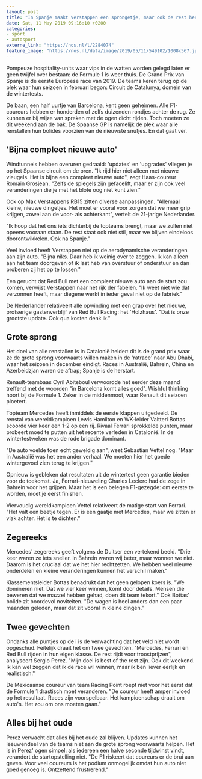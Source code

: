 ```yaml
---
layout: post
title: "In Spanje maakt Verstappen een sprongetje, maar ook de rest heeft nieuwe snufjes"
date: Sat, 11 May 2019 09:16:10 +0200
categories: 
- sport 
- autosport 
externe_link: "https://nos.nl/l/2284074"
feature_image: "https://nos.nl/data/image/2019/05/11/549102/1008x567.jpg"
---
```


<p>Pompeuze hospitality-units waar vips in de watten worden gelegd laten er geen twijfel over bestaan: de Formule 1 is weer thuis. De Grand Prix van Spanje is de eerste Europese race van 2019. De teams keren terug op de plek waar hun seizoen in februari begon: Circuit de Catalunya, domein van de wintertests.</p>
<p>De baan, een half uurtje van Barcelona, kent geen geheimen. Alle F1-coureurs hebben er honderden of zelfs duizenden rondjes achter de rug. Ze kunnen er bij wijze van spreken met de ogen dicht rijden. Toch moeten ze dit weekend aan de bak. De Spaanse GP is namelijk de plek waar alle renstallen hun bolides voorzien van de nieuwste snufjes. En dat gaat ver.</p>
<h2>'Bijna compleet nieuwe auto'</h2>
<p>Windtunnels hebben overuren gedraaid: 'updates' en 'upgrades' vliegen je op het Spaanse circuit om de oren. "Ik rijd hier niet alleen met nieuwe vleugels. Het is bijna een compleet nieuwe auto", zegt Haas-coureur Romain Grosjean. "Zelfs de spiegels zijn gefacelift, maar er zijn ook veel veranderingen die je met het blote oog niet kunt zien."</p>
<p>Ook op Max Verstappens RB15 zitten diverse aanpassingen. "Allemaal kleine, nieuwe dingetjes. Het moet er vooral voor zorgen dat we meer grip krijgen, zowel aan de voor- als achterkant", vertelt de 21-jarige Nederlander.</p>
<p>"Ik hoop dat het ons iets dichterbij de topteams brengt, maar we zullen niet opeens vooraan staan. De rest staat ook niet stil, maar we blijven eindeloos doorontwikkelen. Ook na Spanje."</p>
<p>Veel invloed heeft Verstappen niet op de aerodynamische veranderingen aan zijn auto. "Bijna niks. Daar heb ik weinig over te zeggen. Ik kan alleen aan het team doorgeven of ik last heb van overstuur of onderstuur en dan proberen zij het op te lossen."</p>
<p>Een gerucht dat Red Bull met een compleet nieuwe auto aan de start zou komen, verwijst Verstappen naar het rijk der fabelen. "Ik weet niet wie dat verzonnen heeft, maar diegene werkt in ieder geval niet op de fabriek."</p>
<p>De Nederlander relativeert alle opwinding met een grap over het nieuwe, protserige gastenverblijf van Red Bull Racing: het 'Holzhaus'. "Dat is onze grootste update. Ook qua kosten denk ik."</p>
<h2>Grote sprong</h2>
<p>Het doel van alle renstallen is in Catalonië helder: dit is de grand prix waar ze de grote sprong voorwaarts willen maken in de 'ratrace' naar Abu Dhabi, waar het seizoen in december eindigt. Races in Australië, Bahrein, China en Azerbeidzjan waren de aftrap; Spanje is de herstart.</p>
<p>Renault-teambaas Cyril Abiteboul verwoordde het eerder deze maand treffend met de woorden "in Barcelona komt alles goed". Wishful thinking hoort bij de Formule 1. Zeker in de middenmoot, waar Renault dit seizoen ploetert.</p>
<p>Topteam Mercedes heeft inmiddels de eerste klappen uitgedeeld. De renstal van wereldkampioen Lewis Hamilton en WK-leider Valtteri Bottas scoorde vier keer een 1-2 op een rij. Rivaal Ferrari sprokkelde punten, maar probeert moed te putten uit het recente verleden in Catalonië. In de wintertestweken was de rode brigade dominant.</p>
<p>"De auto voelde toen echt geweldig aan", weet Sebastian Vettel nog. "Maar in Australië was het een ander verhaal. We moeten hier het goede wintergevoel zien terug te krijgen."</p>
<p>Opnieuw is gebleken dat resultaten uit de wintertest geen garantie bieden voor de toekomst. Ja, Ferrari-nieuweling Charles Leclerc had de zege in Bahrein voor het grijpen. Maar het is een belegen F1-gezegde: om eerste te worden, moet je eerst finishen.</p>
<p>Viervoudig wereldkampioen Vettel relativeert de matige start van Ferrari. "Het valt een beetje tegen. Er is een gaatje met Mercedes, maar we zitten er vlak achter. Het is te dichten."</p>
<h2>Zegereeks</h2>
<p>Mercedes' zegereeks geeft volgens de Duitser een vertekend beeld. "Drie keer waren ze iets sneller. In Bahrein waren wij beter, maar wonnen we niet. Daarom is het cruciaal dat we het hier rechtzetten. We hebben veel nieuwe onderdelen en kleine veranderingen kunnen het verschil maken."</p>
<p>Klassementsleider Bottas benadrukt dat het geen gelopen koers is. "We domineren niet. Dat we vier keer winnen, komt door details. Mensen die beweren dat we mazzel hebben gehad, doen dit team tekort." Ook Bottas' bolide zit boordevol noviteiten. "De wagen is heel anders dan een paar maanden geleden, maar dat zit vooral in kleine dingen."</p>
<h2>Twee gevechten</h2>
<p>Ondanks alle puntjes op de i is de verwachting dat het veld niet wordt opgeschud. Feitelijk draait het om twee gevechten. "Mercedes, Ferrari en Red Bull rijden in hun eigen klasse. De rest rijdt voor troostprijzen", analyseert Sergio Perez. "Mijn doel is best of the rest zijn. Ook dit weekend. Ik kan wel zeggen dat ik de race wil winnen, maar ik ben liever eerlijk en realistisch."</p>
<p>De Mexicaanse coureur van team Racing Point roept niet voor het eerst dat de Formule 1 drastisch moet veranderen. "De coureur heeft amper invloed op het resultaat. Races zijn voorspelbaar. Het kampioenschap draait om auto's. Het zou om ons moeten gaan."</p>
<h2>Alles bij het oude</h2>
<p>Perez verwacht dat alles bij het oude zal blijven. Updates kunnen het leeuwendeel van de teams niet aan de grote sprong voorwaarts helpen. Het is in Perez' ogen simpel: als iedereen een halve seconde tijdwinst vindt, verandert de startopstelling niet. "De F1 riskeert dat coureurs er de brui aan geven. Voor veel coureurs is het podium onmogelijk omdat hun auto niet goed genoeg is. Ontzettend frustrerend."</p>

